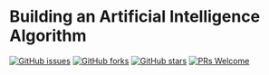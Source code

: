 # Building an Artificial Intelligence Algorithm
[![GitHub issues](https://img.shields.io/github/issues/Develop-Packt/Building-an-Artificial-Intelligence-Algorithm.svg)](https://github.com/Develop-Packt/Building-an-Artificial-Intelligence-Algorithm/issues)
[![GitHub forks](https://img.shields.io/github/forks/Develop-Packt/Building-an-Artificial-Intelligence-Algorithm.svg)](https://github.com/Develop-Packt/Building-an-Artificial-Intelligence-Algorithm/network)
[![GitHub stars](https://img.shields.io/github/stars/Develop-Packt/Building-an-Artificial-Intelligence-Algorithm.svg)](https://github.com/Develop-Packt/Building-an-Artificial-Intelligence-Algorithm/stargazers)
[![PRs Welcome](https://img.shields.io/badge/PRs-welcome-brightgreen.svg)](https://github.com/Develop-Packt/Building-an-Artificial-Intelligence-Algorithm/pulls)
